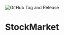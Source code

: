 ![GitHub Tag and Release](https://github.com/ciriti/StockMarket/workflows/GitHub%20Tag%20and%20Release/badge.svg)

# StockMarket